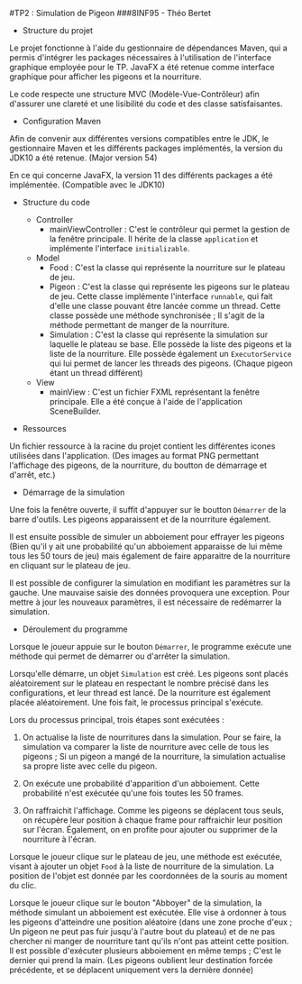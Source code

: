 #TP2 : Simulation de Pigeon
###8INF95 - Théo Bertet

* Structure du projet

Le projet fonctionne à l'aide du gestionnaire de dépendances Maven,
qui a permis d'intégrer les packages nécessaires à l'utilisation
de l'interface graphique employée pour le TP.
JavaFX a été retenue comme interface graphique pour afficher les
pigeons et la nourriture.

Le code respecte une structure MVC (Modèle-Vue-Contrôleur) afin
d'assurer une clareté et une lisibilité du code et des classe
satisfaisantes.

* Configuration Maven

Afin de convenir aux différentes versions compatibles entre le JDK,
le gestionnaire Maven et les différents packages implémentés, la
version du JDK10 a été retenue. (Major version 54)

En ce qui concerne JavaFX, la version 11 des différents packages a
été implémentée. (Compatible avec le JDK10)

* Structure du code
    * Controller
        * mainViewController : C'est le contrôleur qui permet la
        gestion de la fenêtre principale. Il hérite de la classe
        ``application`` et implémente l'interface ``initializable``.
    * Model
        * Food : C'est la classe qui représente la nourriture sur le
        plateau de jeu.
        * Pigeon : C'est la classe qui représente les pigeons sur le
        plateau de jeu. Cette classe implémente l'interface ``runnable``,
        qui fait d'elle une classe pouvant être lancée comme un thread.
        Cette classe possède une méthode synchronisée ;
        Il s'agit de la méthode permettant de manger de la nourriture.
        * Simulation : C'est la classe qui représente la simulation
        sur laquelle le plateau se base. Elle possède la liste des
        pigeons et la liste de la nourriture. Elle possède également
        un ``ExecutorService`` qui lui permet de lancer les threads des
        pigeons. (Chaque pigeon étant un thread différent)
    * View
        * mainView : C'est un fichier FXML représentant la fenêtre
        principale. Elle a été conçue à l'aide de l'application SceneBuilder.
        
* Ressources

Un fichier ressource à la racine du projet contient les différentes
icones utilisées dans l'application. (Des images au format PNG
permettant l'affichage des pigeons, de la nourriture, du boutton
de démarrage et d'arrêt, etc.)

* Démarrage de la simulation

Une fois la fenêtre ouverte, il suffit d'appuyer sur le boutton
``Démarrer`` de la barre d'outils. Les pigeons apparaissent et
de la nourriture également.

Il est ensuite possible de simuler un abboiement pour effrayer
les pigeons (Bien qu'il y ait une probabilité qu'un abboiement apparaisse
de lui même tous les 50 tours de jeu) mais également de faire
apparaitre de la nourriture en cliquant sur le plateau de jeu.

Il est possible de configurer la simulation en modifiant les paramètres
sur la gauche. Une mauvaise saisie des données provoquera une exception.
Pour mettre à jour les nouveaux paramètres, il est nécessaire de
redémarrer la simulation.

* Déroulement du programme

Lorsque le joueur appuie sur le bouton ``Démarrer``, le programme
exécute une méthode qui permet de démarrer ou d'arrêter la simulation.

Lorsqu'elle démarre, un objet ``Simulation`` est créé. Les pigeons
sont placés aléatoirement sur le plateau en respectant le nombre
précisé dans les configurations, et leur thread est lancé. De la
nourriture est également placée aléatoirement. Une fois fait, le
processus principal s'exécute.

Lors du processus principal, trois étapes sont exécutées :

1. On actualise la liste de nourritures dans la simulation.
Pour se faire, la simulation va comparer la liste de nourriture
avec celle de tous les pigeons ; Si un pigeon a mangé de la nourriture,
la simulation actualise sa propre liste avec celle du pigeon.

2. On exécute une probabilité d'apparition d'un abboiement. Cette
probabilité n'est exécutée qu'une fois toutes les 50 frames.

3. On raffraichit l'affichage. Comme les pigeons se déplacent
tous seuls, on récupère leur position à chaque frame pour
raffraichir leur position sur l'écran. Également, on en profite
pour ajouter ou supprimer de la nourriture à l'écran.

Lorsque le joueur clique sur le plateau de jeu, une méthode
est exécutée, visant à ajouter un objet ``Food`` à la liste
de nourriture de la simulation. La position de l'objet est
donnée par les coordonnées de la souris au moment du clic.

Lorsque le joueur clique sur le bouton "Abboyer" de la simulation,
la méthode simulant un abboiement est exécutée. Elle vise à
ordonner à tous les pigeons d'atteindre une position aléatoire
(dans une zone proche d'eux ; Un pigeon ne peut pas fuir jusqu'à
l'autre bout du plateau) et de ne pas chercher ni manger de nourriture
tant qu'ils n'ont pas atteint cette position. Il est possible
d'exécuter plusieurs abboiement en même temps ; C'est le dernier
qui prend la main. (Les pigeons oublient leur destination
forcée précédente, et se déplacent uniquement vers la dernière
donnée)